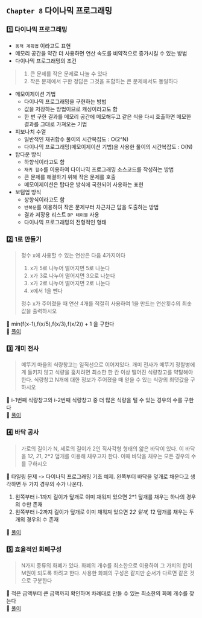 ## `Chapter 8` 다이나믹 프로그래밍

### :one: 다이나믹 프로그래밍
- `동적 계획법` 이라고도 표현
- 메모리 공간을 약간 더 사용하면 연산 속도를 비약적으로 증가시킬 수 있는 방법
- 다이나믹 프로그래밍의 조건
> 1. 큰 문제를 작은 문제로 나눌 수 있다 
> 2. 작은 문제에서 구한 정답은 그것을 포함하는 큰 문제에서도 동일하다
- 메모이제이션 기법
    - 다이나믹 프로그래밍을 구현하는 방법
    - 값을 저장하는 방법이므로 캐싱이라고도 함
    - 한 번 구한 결과를 메모리 공간에 메모해두고 같은 식을 다시 호출하면 메모한 결과를 그대로 가져오는 기법
- 피보나치 수열
    - 일반적인 재귀함수 풀이의 시간복잡도 : O(2^N)
    - 다이나믹 프로그래밍(메모이제이션 기법)을 사용한 풀이의 시간복잡도 : O(N)
- 탑다운 방식
    - 하향식이라고도 함
    - `재귀 함수`를 이용하여 다이나믹 프로그래밍 소스코드를 작성하는 방법
    - 큰 문제를 해결하기 위해 작은 문제를 호출
    - 메모이제이션은 탑다운 방식에 국한되어 사용하는 표현
- 보텀업 방식
    - 상향식이라고도 함
    - `반복문`를 이용하여 작은 문제부터 차근차근 답을 도출하는 방법
    - 결과 저장용 리스트 `DP 테이블` 사용
    - 다이나믹 프로그래밍의 전형적인 형태

### :two: 1로 만들기
> 정수 x에 사용할 수 있는 연산은 다음 4가지이다
> 1. x가 5로 나누어 떨어지면 5로 나눈다
> 2. x가 3로 나누어 떨어지면 3으로 나눈다
> 3. x가 2로 나누어 떨어지면 2로 나눈다
> 4. x에서 1을 뺀다
>
>정수 x가 주어졌을 때 연산 4개를 적절히 사용하여 1을 만드는 연산횟수의 최솟값을 출력하시오

:speech_balloon: min(f(x-1),f(x/5),f(x/3),f(x/2)) + 1 을 구한다  
:thought_balloon: [풀이](https://github.com/JeongEunJi1127/Algorithm/blob/master/%EC%9D%B4%EA%B2%83%EC%9D%B4%20%EC%BD%94%EB%94%A9%20%ED%85%8C%EC%8A%A4%ED%8A%B8%EB%8B%A4/Chapter%208%20%EB%8B%A4%EC%9D%B4%EB%82%98%EB%AF%B9%20%ED%94%84%EB%A1%9C%EA%B7%B8%EB%9E%98%EB%B0%8D/1%EB%A1%9C%20%EB%A7%8C%EB%93%A4%EA%B8%B0.py)

### :three: 개미 전사
> 메뚜기 마을의 식량창고는 일직선으로 이어져있다. 개미 전사가 메뚜기 정찰병에게 들키지 않고 식량을 훔치려면 최소한 한 칸 이상 떨어진 식량창고를 약탈해야 한다. 식량창고 N개에 대한 정보가 주어졌을 때 얻을 수 있는 식량의 최댓값을 구하시오

:speech_balloon: i-1번째 식량창고와 i-2번째 식량창고 중 더 많은 식량을 털 수 있는 경우의 수를 구한다    
:thought_balloon: [풀이](https://github.com/JeongEunJi1127/Algorithm/blob/master/%EC%9D%B4%EA%B2%83%EC%9D%B4%20%EC%BD%94%EB%94%A9%20%ED%85%8C%EC%8A%A4%ED%8A%B8%EB%8B%A4/Chapter%208%20%EB%8B%A4%EC%9D%B4%EB%82%98%EB%AF%B9%20%ED%94%84%EB%A1%9C%EA%B7%B8%EB%9E%98%EB%B0%8D/%EA%B0%9C%EB%AF%B8%20%EC%A0%84%EC%82%AC.py)

### :four: 바닥 공사
> 가로의 길이가 N, 세로의 길이가 2인 직사각형 형태의 얇은 바닥이 있다. 이 바닥을 1*2, 2*1, 2*2 덮개를 이용해 채우고자 한다. 이때 바닥을 채우는 모든 경우의 수를 구하시오

:speech_balloon: 타일링 문제 -> 다이나믹 프로그래밍 기초 예제. 왼쪽부터 바닥을 덮개로 채운다고 생각하면 두 가지 경우의 수가 나온다. 
1. 왼쪽부터 i-1까지 길이가 덮개로 이미 채워져 있으면 2*1 덮개를 채우는 하나의 경우의 수만 존재
2. 왼쪽부터 i-2까지 길이가 덮개로 이미 채워져 있으면 2*2 덮개, 1*2 덮개를 채우는 두개의 경우의 수 존재  

:thought_balloon: [풀이](https://github.com/JeongEunJi1127/Algorithm/blob/master/%EC%9D%B4%EA%B2%83%EC%9D%B4%20%EC%BD%94%EB%94%A9%20%ED%85%8C%EC%8A%A4%ED%8A%B8%EB%8B%A4/Chapter%208%20%EB%8B%A4%EC%9D%B4%EB%82%98%EB%AF%B9%20%ED%94%84%EB%A1%9C%EA%B7%B8%EB%9E%98%EB%B0%8D/%EB%B0%94%EB%8B%A5%20%EA%B3%B5%EC%82%AC.py)

### :five: 효율적인 화폐구성
> N가지 종류의 화폐가 있다. 화폐의 개수를 최소한으로 이용하여 그 가치의 합이 M원이 되도록 하려고 한다. 사용한 화폐의 구성은 같지만 순서가 다르면 같은 것으로 구분한다

:speech_balloon: 적은 금액부터 큰 금액까지 확인하며 차례대로 만들 수 있는 최소한의 화폐 개수를 찾는다  
:thought_balloon: [풀이](https://github.com/JeongEunJi1127/Algorithm/blob/master/%EC%9D%B4%EA%B2%83%EC%9D%B4%20%EC%BD%94%EB%94%A9%20%ED%85%8C%EC%8A%A4%ED%8A%B8%EB%8B%A4/Chapter%208%20%EB%8B%A4%EC%9D%B4%EB%82%98%EB%AF%B9%20%ED%94%84%EB%A1%9C%EA%B7%B8%EB%9E%98%EB%B0%8D/%ED%9A%A8%EC%9C%A8%EC%A0%81%EC%9D%B8%20%ED%99%94%ED%8F%90%20%EA%B5%AC%EC%84%B1.py)